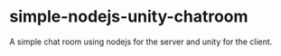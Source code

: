 # simple-nodejs-unity-chatroom
A simple chat room using nodejs for the server and unity for the client.
